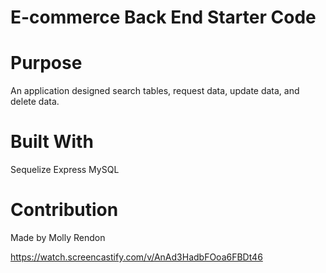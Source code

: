 # E-commerce Back End Starter Code

# Purpose

An application designed search tables, request data, update data, and delete data.

# Built With

Sequelize
Express
MySQL

# Contribution

Made by Molly Rendon


https://watch.screencastify.com/v/AnAd3HadbFOoa6FBDt46
